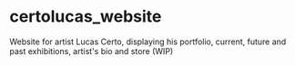 # certolucas_website
Website for artist Lucas Certo, displaying his portfolio, current, future and past exhibitions, artist's bio and store (WIP)
